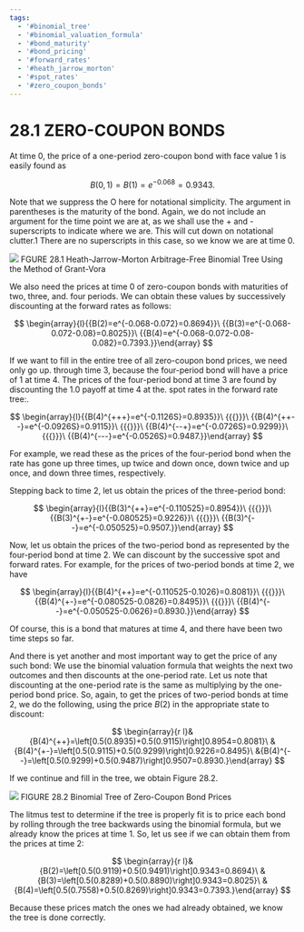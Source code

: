 ```yaml
---
tags:
  - '#binomial_tree'
  - '#binomial_valuation_formula'
  - '#bond_maturity'
  - '#bond_pricing'
  - '#forward_rates'
  - '#heath_jarrow_morton'
  - '#spot_rates'
  - '#zero_coupon_bonds'
---
```

# 28.1 ZERO-COUPON BONDS

At time 0, the price of a one-period zero-coupon bond with face value 1 is easily found as

$$
B(0,1)=B(1)=e^{-0.068}=0.9343.
$$

Note that we suppress the O here for notational simplicity. The argument in parentheses is the maturity of the bond. Again, we do not include an argument for the time point we are at, as we shall use the $+$ and - superscripts to indicate where we are. This will cut down on notational clutter.1 There are no superscripts in this case, so we know we are at time 0.

![](259ff24b50186e6b4dfa8101b58b57b15c6504bb497192c6159bb2350734dd05.jpg)
FGURE 28.1 Heath-Jarrow-Morton Arbitrage-Free Binomial Tree Using the Method of Grant-Vora

We also need the prices at time 0 of zero-coupon bonds with maturities of two, three, and. four periods. We can obtain these values by successively discounting at the forward rates as follows:

$$
\begin{array}{l}{{B(2)=e^{-0.068-0.072}=0.8694}}\ {{B(3)=e^{-0.068-0.072-0.08}=0.8025}}\ {{B(4)=e^{-0.068-0.072-0.08-0.082}=0.7393.}}\end{array}
$$

If we want to fill in the entire tree of all zero-coupon bond prices, we need only go up. through time 3, because the four-period bond will have a price of 1 at time 4. The prices of the four-period bond at time 3 are found by discounting the 1.0 payoff at time 4 at the. spot rates in the forward rate tree:.

$$
\begin{array}{l}{{B(4)^{+++}=e^{-0.1126S}=0.8935}}\ {{{}}}\ {{B(4)^{++--}=e^{-0.0926S}=0.9115}}\ {{{}}}\ {{B(4)^{--+}=e^{-0.0726S}=0.9299}}\ {{{}}}\ {{B(4)^{---}=e^{-0.0526S}=0.9487.}}\end{array}
$$

For example, we read these as the prices of the four-period bond when the rate has gone up three times, up twice and down once, down twice and up once, and down three times, respectively.

Stepping back to time 2, let us obtain the prices of the three-period bond:

$$
\begin{array}{l}{{B(3)^{++}=e^{-0.110525}=0.8954}}\ {{{}}}\ {{B(3)^{+-}=e^{-0.080525}=0.9226}}\ {{{}}}\ {{B(3)^{--}=e^{-0.050525}=0.9507.}}\end{array}
$$

Now, let us obtain the prices of the two-period bond as represented by the four-period bond at time 2. We can discount by the successive spot and forward rates. For example, for the prices of two-period bonds at time 2, we have

$$
\begin{array}{l}{{B(4)^{++}=e^{-0.110525-0.1026}=0.8081}}\ {{{}}}\ {{B(4)^{+-}=e^{-0.080525-0.0826}=0.8495}}\ {{{}}}\ {{B(4)^{--}=e^{-0.050525-0.0626}=0.8930.}}\end{array}
$$

Of course, this is a bond that matures at time 4, and there have been two time steps so far.

And there is yet another and most important way to get the price of any such bond: We use the binomial valuation formula that weights the next two outcomes and then discounts at the one-period rate. Let us note that discounting at the one-period rate is the same as multiplying by the one-period bond price. So, again, to get the prices of two-period bonds at time 2, we do the following, using the price $B(2)$ in the appropriate state to discount:

$$
\begin{array}{r l}&{B(4)^{++}=\left[0.5(0.8935)+0.5(0.9115)\right]0.8954=0.8081}\ &{B(4)^{+-}=\left[0.5(0.9115)+0.5(0.9299)\right]0.9226=0.8495}\ &{B(4)^{--}=\left[0.5(0.9299)+0.5(0.9487)\right]0.9507=0.8930.}\end{array}
$$

If we continue and fill in the tree, we obtain Figure 28.2.

![](f55e75eee39cb4a5be3273a83da89da135f6e113274abde0a0d4864ff4741fc2.jpg)
FIGURE 28.2 Binomial Tree of Zero-Coupon Bond Prices

The litmus test to determine if the tree is properly fit is to price each bond by rolling through the tree backwards using the binomial formula, but we already know the prices at time 1. So, let us see if we can obtain them from the prices at time 2:

$$
\begin{array}{r l}&{B(2)=\left[0.5(0.9119)+0.5(0.9491)\right]0.9343=0.8694}\ &{B(3)=\left[0.5(0.8289)+0.5(0.8890)\right]0.9343=0.8025}\ &{B(4)=\left[0.5(0.7558)+0.5(0.8269)\right]0.9343=0.7393.}\end{array}
$$

Because these prices match the ones we had already obtained, we know the tree is done correctly.

